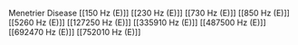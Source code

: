 Menetrier Disease
[[150 Hz (E)]]
[[230 Hz (E)]]
[[730 Hz (E)]]
[[850 Hz (E)]]
[[5260 Hz (E)]]
[[127250 Hz (E)]]
[[335910 Hz (E)]]
[[487500 Hz (E)]]
[[692470 Hz (E)]]
[[752010 Hz (E)]]